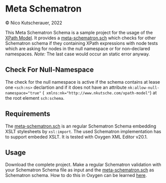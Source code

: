 # Meta Schematron

© Nico Kutscherauer, 2022

This Meta Schematron Schema is a sample project for the usage of the [XPath Model](https://github.com/nkutsche/xpath-model). It provides a [meta-schematron.sch](meta-schematron.sch) which checks for other Schematron schema if they containing XPath expressions with node tests which are asking for nodes in the null namespace or for non-declared namespaces. *Note:* The last case would occur an static error anyway.

## Check For Null-Namespace

The check for the null namespace is active if the schema contains at lease one `<sch:ns>` declartion and if it does not have an attribute `nk:allow-null-namespace="true"` (` xmlns:nk="http://www.nkutsche.com/xpath-model"`) at the root element `sch:schema`.

## Requirements

The [meta-schematron.sch](meta-schematron.sch) is an regular Schematron Schema embedding XSLT stylesheets by `xsl:import`. The used Schematron implementation has to support embeded XSLT. It is tested with Oxygen XML Editor v20.1. 

## Usage

Download the complete project. Make a regular Schematron validation with your Schematron Schema file as input and the [meta-schematron.sch](meta-schematron.sch) as Schematron schema. How to do this in Oxygen can be learned [here](https://www.oxygenxml.com/doc/versions/24.0/ug-editor/topics/validating-XML-documents-against-schema.html).